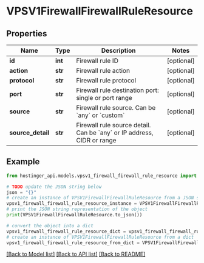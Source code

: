 # VPSV1FirewallFirewallRuleResource


## Properties

Name | Type | Description | Notes
------------ | ------------- | ------------- | -------------
**id** | **int** | Firewall rule ID | [optional] 
**action** | **str** | Firewall rule action | [optional] 
**protocol** | **str** | Firewall rule protocol | [optional] 
**port** | **str** | Firewall rule destination port: single or port range | [optional] 
**source** | **str** | Firewall rule source. Can be &#x60;any&#x60; or &#x60;custom&#x60; | [optional] 
**source_detail** | **str** | Firewall rule source detail. Can be &#x60;any&#x60; or IP address, CIDR or range | [optional] 

## Example

```python
from hostinger_api.models.vpsv1_firewall_firewall_rule_resource import VPSV1FirewallFirewallRuleResource

# TODO update the JSON string below
json = "{}"
# create an instance of VPSV1FirewallFirewallRuleResource from a JSON string
vpsv1_firewall_firewall_rule_resource_instance = VPSV1FirewallFirewallRuleResource.from_json(json)
# print the JSON string representation of the object
print(VPSV1FirewallFirewallRuleResource.to_json())

# convert the object into a dict
vpsv1_firewall_firewall_rule_resource_dict = vpsv1_firewall_firewall_rule_resource_instance.to_dict()
# create an instance of VPSV1FirewallFirewallRuleResource from a dict
vpsv1_firewall_firewall_rule_resource_from_dict = VPSV1FirewallFirewallRuleResource.from_dict(vpsv1_firewall_firewall_rule_resource_dict)
```
[[Back to Model list]](../README.md#documentation-for-models) [[Back to API list]](../README.md#documentation-for-api-endpoints) [[Back to README]](../README.md)


